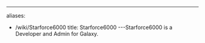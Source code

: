 ---
aliases:
- /wiki/Starforce6000
title: Starforce6000
---Starforce6000 is a Developer and Admin for Galaxy.